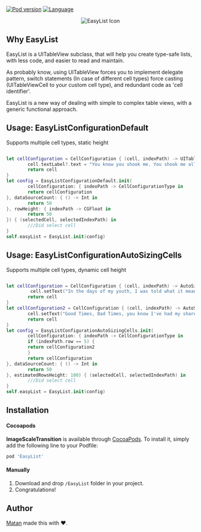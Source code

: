 

[![Pod version](https://img.shields.io/cocoapods/v/EasyList.svg?style=flat)](http://cocoadocs.org/docsets/EasyList)
[![Language](https://img.shields.io/badge/language-swift-orange.svg?style=flat)](https://developer.apple.com/swift)

<p align = "center"><img src="https://i.imgur.com/GlCRkUL.png" alt="EasyList Icon"/></p>


## Why EasyList


EasyList is a UITableView subclass, that will help you create type-safe lists, with less code, and easier to read and maintain.

As probably know, using UITableView forces you to implement delegate pattern, switch statements (In case of different cell types) force casting (UITableViewCell to your custom cell type), and redundant code as 'cell identifier'.

EasyList is a new way of dealing with simple to complex table views, with a generic functional approach.



## Usage: EasyListConfigurationDefault
Supports multiple cell types, static height

```Swift

let cellConfiguration = CellConfiguration { (cell, indexPath) -> UITableViewCell in
        cell.textLabel?.text = "You know you shook me. You shook me all night long. You know you shook me, baby. You shook               me all night long. You shook me so hard, baby. Baby, baby, please come home."
        return cell
}
let config = EasyListConfigurationDefault.init(
        cellConfiguration: { indexPath -> CellConfigurationType in
        return cellConfiguration
}, dataSourceCount: { () -> Int in
        return 50
}, rowHeight: { indexPath -> CGFloat in
        return 50
}) { (selectedCell, selectedIndexPath) in
        ///Did select cell
}
self.easyList = EasyList.init(config)

```

## Usage: EasyListConfigurationAutoSizingCells
Supports multiple cell types, dynamic cell height

```Swift

let cellConfiguration = CellConfiguration { (cell, indexPath) -> AutoSizingCell in
         cell.setText("In the days of my youth, I was told what it means to be a man,Now Ive reached that age, I've tried               to do all those things the best I can. No matter how I try, I find my way into the same old jam")
        return cell
}
let cellConfiguration2 = CellConfiguration { (cell, indexPath) -> AutoSizingCell2 in
        cell.setText("Good Times, Bad Times, you know I've had my share When my woman left home for a brown eyed man,                  Well, I still don't seem to care")
        return cell
}
let config = EasyListConfigurationAutoSizingCells.init(
        cellConfiguration: { indexPath -> CellConfigurationType in
        if (indexPath.row == 5) {
        return cellConfiguration2
        }
        return cellConfiguration
}, dataSourceCount: { () -> Int in
        return 50
}, estimatedRowsHeight: 100) { (selectedCell, selectedIndexPath) in
        ///Did select cell
}
self.easyList = EasyList.init(config)

```

## Installation

#### Cocoapods
**ImageScaleTransition** is available through [CocoaPods](http://cocoapods.org). To install
it, simply add the following line to your Podfile:

```ruby
pod 'EasyList'
```

#### Manually
1. Download and drop ```/EasyList``` folder in your project.  
2. Congratulations!  

## Author

[Matan](https://github.com/mcmatan) made this with ❤️.
